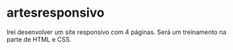 # artesresponsivo

Irei desenvolver um site responsivo com 4 páginas. Será um treinamento na parte de HTML e CSS.